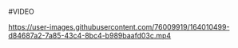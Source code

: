 #VIDEO

https://user-images.githubusercontent.com/76009919/164010499-d84687a2-7a85-43c4-8bc4-b989baafd03c.mp4

